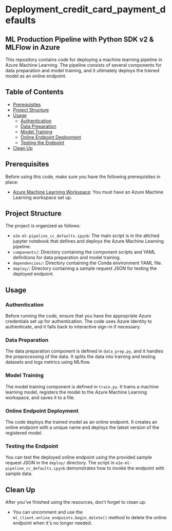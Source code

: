# Deployment_credit_card_payment_defaults



## ML Production Pipeline with Python SDK v2 &amp; MLFlow in Azure


This repository contains code for deploying a machine learning pipeline in Azure Machine Learning. The pipeline consists of several components for data preparation and model training, and it ultimately deploys the trained model as an online endpoint.

## Table of Contents
- [Prerequisites](#prerequisites)
- [Project Structure](#project-structure)
- [Usage](#usage)
  - [Authentication](#authentication)
  - [Data Preparation](#data-preparation)
  - [Model Training](#model-training)
  - [Online Endpoint Deployment](#online-endpoint-deployment)
  - [Testing the Endpoint](#testing-the-endpoint)
- [Clean Up](#clean-up)

## Prerequisites
Before using this code, make sure you have the following prerequisites in place:

- [Azure Machine Learning Workspace](https://azure.microsoft.com/en-us/services/machine-learning/): You must have an Azure Machine Learning workspace set up.

## Project Structure
The project is organized as follows:

- `e2e-ml-pipeline_cc_defaults.ipynb`: The main script is in the attched jupyter notebook that defines and deploys the Azure Machine Learning   
   pipeline.
- `components/`: Directory containing the component scripts and YAML definitions for data preparation and model training.
- `dependencies/`: Directory containing the Conda environment YAML file.
- `deploy/`: Directory containing a sample request JSON for testing the deployed endpoint.

## Usage

### Authentication
Before running the code, ensure that you have the appropriate Azure credentials set up for authentication. The code uses Azure Identity to authenticate, and it falls back to interactive sign-in if necessary.

### Data Preparation
The data preparation component is defined in `data_prep.py`, and it handles the preprocessing of the data. It splits the data into training and testing datasets and logs metrics using MLflow.

### Model Training
The model training component is defined in `train.py`. It trains a machine learning model, registers the model to the Azure Machine Learning workspace, and saves it to a file.

### Online Endpoint Deployment
The code deploys the trained model as an online endpoint. It creates an online endpoint with a unique name and deploys the latest version of the registered model.

### Testing the Endpoint
You can test the deployed online endpoint using the provided sample request JSON in the `deploy/` directory. The script in `e2e-ml-pipeline_cc_defaults.ipynb` demonstrates how to invoke the endpoint with sample data.

## Clean Up
After you've finished using the resources, don't forget to clean up:

- You can uncomment and use the `ml_client.online_endpoints.begin_delete()` method to delete the online endpoint when it's no longer needed.
